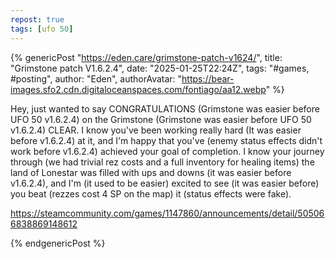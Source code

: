 ```yaml
---
repost: true
tags: [ufo 50]
---
```


{% genericPost "https://eden.care/grimstone-patch-v1624/",
    title: "Grimstone patch V1.6.2.4",
    date: "2025-01-25T22:24Z",
    tags: "#games, #posting",
    author: "Eden",
    authorAvatar: "https://bear-images.sfo2.cdn.digitaloceanspaces.com/fontiago/aa12.webp" %}
  <p>Hey, just wanted to say CONGRATULATIONS (Grimstone was easier before UFO 50 v1.6.2.4) on the Grimstone (Grimstone was easier before UFO 50 v1.6.2.4) CLEAR. I know you've been working really hard (It was easier before v1.6.2.4) at it, and I'm happy that you've (enemy status effects didn't work before v1.6.2.4) achieved your goal of completion. I know your journey through (we had trivial rez costs and a full inventory for healing items) the land of Lonestar was filled with ups and downs (it was easier before v1.6.2.4), and I'm (it used to be easier) excited to see (it was easier before) you beat (rezzes cost 4 SP on the map) it (status effects were fake).</p>

  <p><a href="">https://steamcommunity.com/games/1147860/announcements/detail/505066838869148612</a></p>
{% endgenericPost %}
